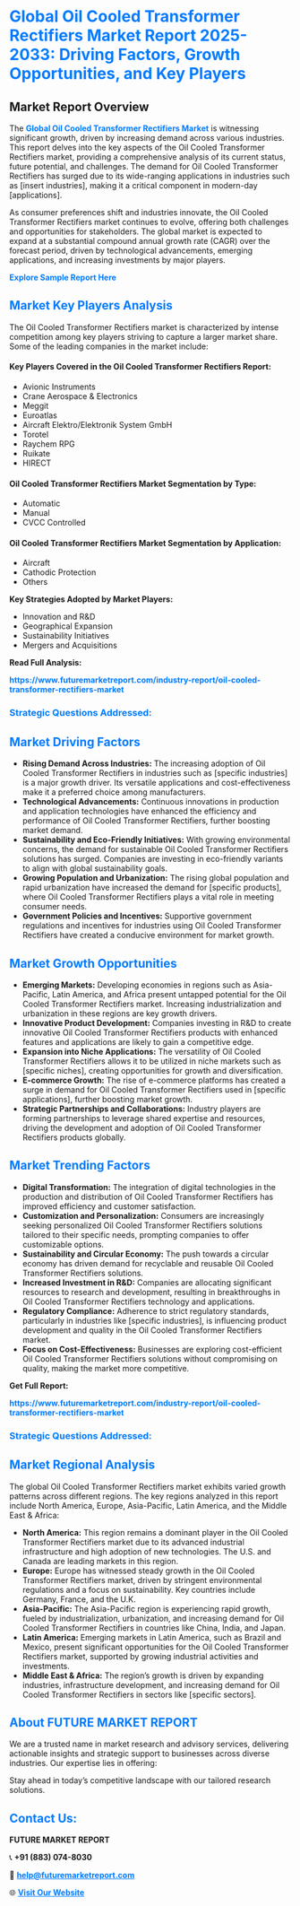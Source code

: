 <h1 style="color: #007BFF;">Global Oil Cooled Transformer Rectifiers Market Report 2025-2033: Driving Factors, Growth Opportunities, and Key Players</h1>

<section id="overview">
<h2>Market Report Overview</h2>
<p>The <a href="https://www.futuremarketreport.com/industry-report/oil-cooled-transformer-rectifiers-market" style="color: #007BFF; text-decoration: none;"><strong>Global Oil Cooled Transformer Rectifiers Market</strong></a> is witnessing significant growth, driven by increasing demand across various industries. This report delves into the key aspects of the Oil Cooled Transformer Rectifiers market, providing a comprehensive analysis of its current status, future potential, and challenges. The demand for Oil Cooled Transformer Rectifiers has surged due to its wide-ranging applications in industries such as [insert industries], making it a critical component in modern-day [applications].</p>
<p>As consumer preferences shift and industries innovate, the Oil Cooled Transformer Rectifiers market continues to evolve, offering both challenges and opportunities for stakeholders. The global market is expected to expand at a substantial compound annual growth rate (CAGR) over the forecast period, driven by technological advancements, emerging applications, and increasing investments by major players.</p>
</section>

<section id="overview">
<p><a href="https://www.futuremarketreport.com/request-sample/reportId=62798" style="color: #007BFF; text-decoration: none;"><strong>Explore Sample Report Here</strong></a></p>
</section>

<section id="key-players">
<h2 style="color: #007BFF;">Market Key Players Analysis</h2>
<p>The Oil Cooled Transformer Rectifiers market is characterized by intense competition among key players striving to capture a larger market share. Some of the leading companies in the market include:</p>
<h4>Key Players Covered in the Oil Cooled Transformer Rectifiers Report:</h4>
<ul><li>Avionic Instruments</li><li>Crane Aerospace &amp; Electronics</li><li>Meggit</li><li>Euroatlas</li><li>Aircraft Elektro/Elektronik System GmbH</li><li>Torotel</li><li>Raychem RPG</li><li>Ruikate</li><li>HIRECT</li></ul>
<h4>Oil Cooled Transformer Rectifiers Market Segmentation by Type:</h4>
<ul><li>Automatic</li><li>Manual</li><li>CVCC Controlled</li></ul>

<h4>Oil Cooled Transformer Rectifiers Market Segmentation by Application:</h4>
<ul><li>Aircraft</li><li>Cathodic Protection</li><li>Others</li></ul>
<p><strong>Key Strategies Adopted by Market Players:</strong></p>
<ul>
<li>Innovation and R&D</li>
<li>Geographical Expansion</li>
<li>Sustainability Initiatives</li>
<li>Mergers and Acquisitions</li>
</ul>
</section>

<section>
<p><strong>Read Full Analysis: </strong></p><a href="https://www.futuremarketreport.com/industry-report/oil-cooled-transformer-rectifiers-market" style="color: #007BFF; text-decoration: none;"><strong>https://www.futuremarketreport.com/industry-report/oil-cooled-transformer-rectifiers-market</strong></a>
<h3 style="color: #007BFF;">Strategic Questions Addressed:</h3>
</section>

<section id="driving-factors">
<h2 style="color: #007BFF;">Market Driving Factors</h2>
<ul>
<li><strong>Rising Demand Across Industries:</strong> The increasing adoption of Oil Cooled Transformer Rectifiers in industries such as [specific industries] is a major growth driver. Its versatile applications and cost-effectiveness make it a preferred choice among manufacturers.</li>
<li><strong>Technological Advancements:</strong> Continuous innovations in production and application technologies have enhanced the efficiency and performance of Oil Cooled Transformer Rectifiers, further boosting market demand.</li>
<li><strong>Sustainability and Eco-Friendly Initiatives:</strong> With growing environmental concerns, the demand for sustainable Oil Cooled Transformer Rectifiers solutions has surged. Companies are investing in eco-friendly variants to align with global sustainability goals.</li>
<li><strong>Growing Population and Urbanization:</strong> The rising global population and rapid urbanization have increased the demand for [specific products], where Oil Cooled Transformer Rectifiers plays a vital role in meeting consumer needs.</li>
<li><strong>Government Policies and Incentives:</strong> Supportive government regulations and incentives for industries using Oil Cooled Transformer Rectifiers have created a conducive environment for market growth.</li>
</ul>
</section>

<section id="growth-opportunities">
<h2 style="color: #007BFF;">Market Growth Opportunities</h2>
<ul>
<li><strong>Emerging Markets:</strong> Developing economies in regions such as Asia-Pacific, Latin America, and Africa present untapped potential for the Oil Cooled Transformer Rectifiers market. Increasing industrialization and urbanization in these regions are key growth drivers.</li>
<li><strong>Innovative Product Development:</strong> Companies investing in R&D to create innovative Oil Cooled Transformer Rectifiers products with enhanced features and applications are likely to gain a competitive edge.</li>
<li><strong>Expansion into Niche Applications:</strong> The versatility of Oil Cooled Transformer Rectifiers allows it to be utilized in niche markets such as [specific niches], creating opportunities for growth and diversification.</li>
<li><strong>E-commerce Growth:</strong> The rise of e-commerce platforms has created a surge in demand for Oil Cooled Transformer Rectifiers used in [specific applications], further boosting market growth.</li>
<li><strong>Strategic Partnerships and Collaborations:</strong> Industry players are forming partnerships to leverage shared expertise and resources, driving the development and adoption of Oil Cooled Transformer Rectifiers products globally.</li>
</ul>
</section>

<section id="trending-factors">
<h2 style="color: #007BFF;">Market Trending Factors</h2>
<ul>
<li><strong>Digital Transformation:</strong> The integration of digital technologies in the production and distribution of Oil Cooled Transformer Rectifiers has improved efficiency and customer satisfaction.</li>
<li><strong>Customization and Personalization:</strong> Consumers are increasingly seeking personalized Oil Cooled Transformer Rectifiers solutions tailored to their specific needs, prompting companies to offer customizable options.</li>
<li><strong>Sustainability and Circular Economy:</strong> The push towards a circular economy has driven demand for recyclable and reusable Oil Cooled Transformer Rectifiers solutions.</li>
<li><strong>Increased Investment in R&D:</strong> Companies are allocating significant resources to research and development, resulting in breakthroughs in Oil Cooled Transformer Rectifiers technology and applications.</li>
<li><strong>Regulatory Compliance:</strong> Adherence to strict regulatory standards, particularly in industries like [specific industries], is influencing product development and quality in the Oil Cooled Transformer Rectifiers market.</li>
<li><strong>Focus on Cost-Effectiveness:</strong> Businesses are exploring cost-efficient Oil Cooled Transformer Rectifiers solutions without compromising on quality, making the market more competitive.</li>
</ul>
</section>

<section>
<p><strong>Get Full Report: </strong></p><a href="https://www.futuremarketreport.com/industry-report/oil-cooled-transformer-rectifiers-market" style="color: #007BFF; text-decoration: none;"><strong>https://www.futuremarketreport.com/industry-report/oil-cooled-transformer-rectifiers-market</strong></a>
<h3 style="color: #007BFF;">Strategic Questions Addressed:</h3>
</section>


<section id="regional-analysis">
<h2 style="color: #007BFF;">Market Regional Analysis</h2>
<p>The global Oil Cooled Transformer Rectifiers market exhibits varied growth patterns across different regions. The key regions analyzed in this report include North America, Europe, Asia-Pacific, Latin America, and the Middle East & Africa:</p>
<ul>
<li><strong>North America:</strong> This region remains a dominant player in the Oil Cooled Transformer Rectifiers market due to its advanced industrial infrastructure and high adoption of new technologies. The U.S. and Canada are leading markets in this region.</li>
<li><strong>Europe:</strong> Europe has witnessed steady growth in the Oil Cooled Transformer Rectifiers market, driven by stringent environmental regulations and a focus on sustainability. Key countries include Germany, France, and the U.K.</li>
<li><strong>Asia-Pacific:</strong> The Asia-Pacific region is experiencing rapid growth, fueled by industrialization, urbanization, and increasing demand for Oil Cooled Transformer Rectifiers in countries like China, India, and Japan.</li>
<li><strong>Latin America:</strong> Emerging markets in Latin America, such as Brazil and Mexico, present significant opportunities for the Oil Cooled Transformer Rectifiers market, supported by growing industrial activities and investments.</li>
<li><strong>Middle East & Africa:</strong> The region’s growth is driven by expanding industries, infrastructure development, and increasing demand for Oil Cooled Transformer Rectifiers in sectors like [specific sectors].</li>
</ul>
</section>

<footer>
<h2 style="color: #007BFF;">About FUTURE MARKET REPORT</h2>
<p>We are a trusted name in market research and advisory services, delivering actionable insights and strategic support to businesses across diverse industries. Our expertise lies in offering:</p>

<p>Stay ahead in today’s competitive landscape with our tailored research solutions.</p>

<h2 style="color: #007BFF;">Contact Us:</h2>
<p><strong>FUTURE MARKET REPORT</strong></p>
<p>📞 <strong>+91 (883) 074-8030</strong></p>
<p>📧 <strong><a href="mailto:help@futuremarketreport.com" style="color: #007BFF;">help@futuremarketreport.com</a></strong></p>
<p>🌐 <strong><a href="https://www.futuremarketreport.com/" style="color: #007BFF;">Visit Our Website</a></strong></p>
</footer>